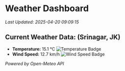 
# Weather Dashboard

_Last Updated: 2025-04-20 09:09:15_

## Current Weather Data: (Srinagar, JK)
- **Temperature:** 15.1 °C ![Temperature Badge](https://img.shields.io/badge/Temperature-Low%20Temp-blue)
- **Wind Speed:** 12.7 km/h ![Wind Speed Badge](https://img.shields.io/badge/Wind%20Speed-Light%20Wind-blue)

*Powered by Open-Meteo API*
